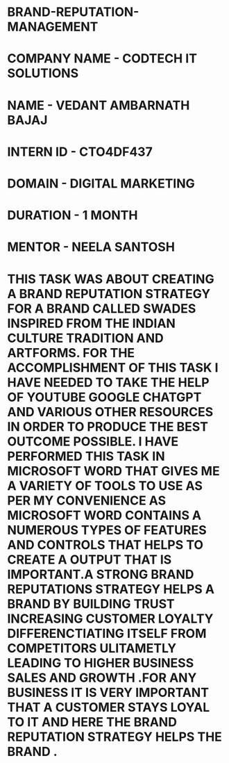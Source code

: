 # BRAND-REPUTATION-MANAGEMENT
# COMPANY NAME - CODTECH IT SOLUTIONS 
# NAME - VEDANT AMBARNATH BAJAJ
# INTERN ID - CTO4DF437
# DOMAIN - DIGITAL MARKETING 
# DURATION - 1 MONTH 
# MENTOR - NEELA SANTOSH
# THIS TASK WAS ABOUT CREATING A BRAND REPUTATION STRATEGY FOR A BRAND CALLED SWADES INSPIRED FROM THE INDIAN CULTURE TRADITION AND ARTFORMS. FOR THE ACCOMPLISHMENT OF THIS TASK I HAVE NEEDED TO TAKE THE HELP OF YOUTUBE GOOGLE CHATGPT AND VARIOUS OTHER RESOURCES IN ORDER TO PRODUCE THE BEST OUTCOME POSSIBLE. I HAVE PERFORMED THIS TASK IN MICROSOFT WORD THAT GIVES ME A VARIETY OF TOOLS TO USE AS PER MY CONVENIENCE AS MICROSOFT WORD CONTAINS A NUMEROUS TYPES OF FEATURES AND CONTROLS THAT HELPS TO CREATE A OUTPUT THAT IS IMPORTANT.A STRONG BRAND REPUTATIONS STRATEGY HELPS A BRAND BY BUILDING TRUST INCREASING CUSTOMER LOYALTY DIFFERENCTIATING ITSELF FROM COMPETITORS ULITAMETLY LEADING TO HIGHER BUSINESS SALES AND GROWTH .FOR ANY BUSINESS IT IS VERY IMPORTANT THAT A CUSTOMER STAYS LOYAL TO IT AND HERE THE BRAND REPUTATION STRATEGY HELPS THE BRAND . 
